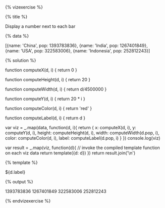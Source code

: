 {% vizexercise %}

{% title %}

Display a number next to each bar

{% data %}

[{name: 'China', pop: 1393783836},
 {name: 'India', pop: 1267401849},
 {name: 'USA', pop: 322583006},
 {name: 'Indonesia', pop: 252812243}]

{% solution %}

function computeX(d, i) {
    return 0
}

function computeHeight(d, i) {
    return 20
}

function computeWidth(d, i) {
    return d/4500000
}

function computeY(d, i) {
    return 20 * i
}

function computeColor(d, i) {
    return 'red'
}

function computeLabel(d, i) {
    return d
}

var viz = _.map(data, function(d, i){
            return {
                x: computeX(d, i),
                y: computeY(d, i),
                height: computeHeight(d, i),
                width: computeWidth(d.pop, i),
                color: computeColor(d, i),
                label: computeLabel(d.pop, i)
            }
         })
console.log(viz)

var result = _.map(viz, function(d){
         // invoke the compiled template function on each viz data
         return template({d: d})
     })
return result.join('\n')

{% template %}

<g transform="translate(${d.x} ${d.y})">
<rect width="${d.width}"
     height="${d.height}"
     style="fill:${d.color};
            stroke-width:3;
            stroke:rgb(0,0,0)" />
<text x="300" y="10">${d.label}</text>
</g>

{% output %}

<g transform="translate(0 0)">
<rect width="300"
     height="20"
     style="fill:red;
            stroke-width:3;
            stroke:rgb(0,0,0)" />
<text x="330" y="10">1393783836</text>
</g>
<g transform="translate(0 20)">
<rect width="272.79736274685854"
     height="20"
     style="fill:red;
            stroke-width:3;
            stroke:rgb(0,0,0)" />
<text x="330" y="10">1267401849</text>
</g>
<g transform="translate(0 40)">
<rect width="69.43322149418297"
     height="20"
     style="fill:red;
            stroke-width:3;
            stroke:rgb(0,0,0)" />
<text x="330" y="10">322583006</text>
</g>
<g transform="translate(0 60)">
<rect width="54.415663993968145"
     height="20"
     style="fill:red;
            stroke-width:3;
            stroke:rgb(0,0,0)" />
<text x="330" y="10">252812243</text>
</g>

{% endvizexercise %}
